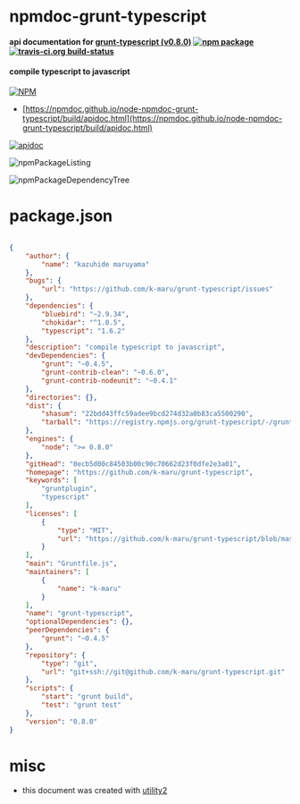 # npmdoc-grunt-typescript

#### api documentation for  [grunt-typescript (v0.8.0)](https://github.com/k-maru/grunt-typescript)  [![npm package](https://img.shields.io/npm/v/npmdoc-grunt-typescript.svg?style=flat-square)](https://www.npmjs.org/package/npmdoc-grunt-typescript) [![travis-ci.org build-status](https://api.travis-ci.org/npmdoc/node-npmdoc-grunt-typescript.svg)](https://travis-ci.org/npmdoc/node-npmdoc-grunt-typescript)

#### compile typescript to javascript

[![NPM](https://nodei.co/npm/grunt-typescript.png?downloads=true&downloadRank=true&stars=true)](https://www.npmjs.com/package/grunt-typescript)

- [https://npmdoc.github.io/node-npmdoc-grunt-typescript/build/apidoc.html](https://npmdoc.github.io/node-npmdoc-grunt-typescript/build/apidoc.html)

[![apidoc](https://npmdoc.github.io/node-npmdoc-grunt-typescript/build/screenCapture.buildCi.browser.%252Ftmp%252Fbuild%252Fapidoc.html.png)](https://npmdoc.github.io/node-npmdoc-grunt-typescript/build/apidoc.html)

![npmPackageListing](https://npmdoc.github.io/node-npmdoc-grunt-typescript/build/screenCapture.npmPackageListing.svg)

![npmPackageDependencyTree](https://npmdoc.github.io/node-npmdoc-grunt-typescript/build/screenCapture.npmPackageDependencyTree.svg)



# package.json

```json

{
    "author": {
        "name": "kazuhide maruyama"
    },
    "bugs": {
        "url": "https://github.com/k-maru/grunt-typescript/issues"
    },
    "dependencies": {
        "bluebird": "~2.9.34",
        "chokidar": "^1.0.5",
        "typescript": "1.6.2"
    },
    "description": "compile typescript to javascript",
    "devDependencies": {
        "grunt": "~0.4.5",
        "grunt-contrib-clean": "~0.6.0",
        "grunt-contrib-nodeunit": "~0.4.1"
    },
    "directories": {},
    "dist": {
        "shasum": "22bdd43ffc59adee9bcd274d32a0b83ca5500290",
        "tarball": "https://registry.npmjs.org/grunt-typescript/-/grunt-typescript-0.8.0.tgz"
    },
    "engines": {
        "node": ">= 0.8.0"
    },
    "gitHead": "0ecb5d00c84503b00c90c70662d23f0dfe2e3a01",
    "homepage": "https://github.com/k-maru/grunt-typescript",
    "keywords": [
        "gruntplugin",
        "typescript"
    ],
    "licenses": [
        {
            "type": "MIT",
            "url": "https://github.com/k-maru/grunt-typescript/blob/master/LICENSE"
        }
    ],
    "main": "Gruntfile.js",
    "maintainers": [
        {
            "name": "k-maru"
        }
    ],
    "name": "grunt-typescript",
    "optionalDependencies": {},
    "peerDependencies": {
        "grunt": "~0.4.5"
    },
    "repository": {
        "type": "git",
        "url": "git+ssh://git@github.com/k-maru/grunt-typescript.git"
    },
    "scripts": {
        "start": "grunt build",
        "test": "grunt test"
    },
    "version": "0.8.0"
}
```



# misc
- this document was created with [utility2](https://github.com/kaizhu256/node-utility2)

